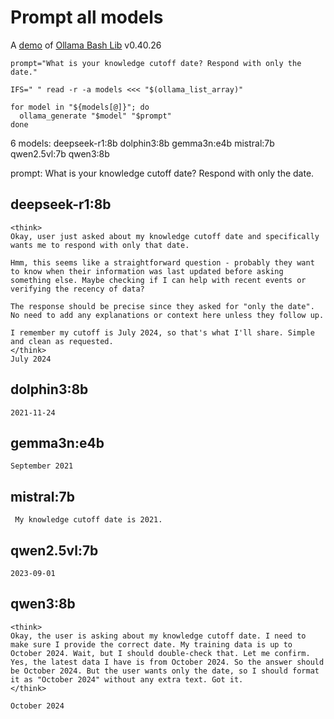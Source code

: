# Prompt all models

A [demo](../README.md#demos) of [Ollama Bash Lib](https://github.com/attogram/ollama-bash-lib) v0.40.26

```
prompt="What is your knowledge cutoff date? Respond with only the date."

IFS=" " read -r -a models <<< "$(ollama_list_array)"

for model in "${models[@]}"; do
  ollama_generate "$model" "$prompt"
done
```
6 models: deepseek-r1:8b dolphin3:8b gemma3n:e4b mistral:7b qwen2.5vl:7b qwen3:8b

prompt: What is your knowledge cutoff date? Respond with only the date.

## deepseek-r1:8b
```
<think>
Okay, user just asked about my knowledge cutoff date and specifically wants me to respond with only that date.

Hmm, this seems like a straightforward question - probably they want to know when their information was last updated before asking something else. Maybe checking if I can help with recent events or verifying the recency of data?

The response should be precise since they asked for "only the date". No need to add any explanations or context here unless they follow up.

I remember my cutoff is July 2024, so that's what I'll share. Simple and clean as requested.
</think>
July 2024
```

## dolphin3:8b
```
2021-11-24
```

## gemma3n:e4b
```
September 2021

```

## mistral:7b
```
 My knowledge cutoff date is 2021.
```

## qwen2.5vl:7b
```
2023-09-01
```

## qwen3:8b
```
<think>
Okay, the user is asking about my knowledge cutoff date. I need to make sure I provide the correct date. My training data is up to October 2024. Wait, but I should double-check that. Let me confirm. Yes, the latest data I have is from October 2024. So the answer should be October 2024. But the user wants only the date, so I should format it as "October 2024" without any extra text. Got it.
</think>

October 2024
```
